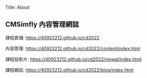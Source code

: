 Title: About

## CMSimfly 內容管理網誌

課程倉儲: <a href="https://40923212.github.io/cd2022">https://40923212.github.io/cd2022</a>

內容管理: <a href="https://40923212.github.io/cd2022/content/index.html">https://40923212.github.io/cd2022/content/index.html</a>

課程投影片: <a href="https://40923212.github.io/cd2022/reveal/index.html">https://40923212.github.io/cd2022/reveal/index.html</a>

課程網誌: <a href="https://40923212.github.io/cd2022/blog/index.html">https://40923212.github.io/cd2022/blog/index.html</a>








